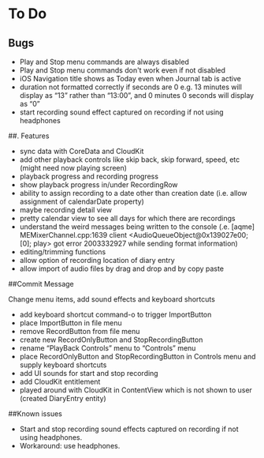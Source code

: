 #  To Do

##  Bugs

* Play and Stop menu commands are always disabled
* Play and Stop menu commands don't work even if not disabled
* iOS Navigation title shows as Today even when Journal tab is active
* duration not formatted correctly if seconds are 0 e.g. 13 minutes will display as “13” rather than “13:00”, and 0 minutes 0 seconds will display as “0”
* start recording sound effect captured on recording if not using headphones

##. Features

* sync data with CoreData and CloudKit
* add other playback controls like skip back, skip forward, speed, etc (might need now playing screen)
* playback progress and recording progress
* show playback progress in/under RecordingRow
* ability to assign recording to a date other than creation date (i.e. allow assignment of calendarDate property)
* maybe recording detail view
* pretty calendar view to see all days for which there are recordings
* understand the weird messages being written to the console (.e. [aqme]        MEMixerChannel.cpp:1639  client <AudioQueueObject@0x139027e00; [0]; play> got error 2003332927 while sending format information)
* editing/trimming functions
* allow option of recording location of diary entry
* allow import of audio files by drag and drop and by copy paste

##Commit Message

Change menu items, add sound effects and keyboard shortcuts

* add keyboard shortcut command-o to trigger ImportButton
* place ImportButton in file menu
* remove RecordButton from file menu
* create new RecordOnlyButton and StopRecordingButton
* rename “PlayBack Controls” menu to “Controls” menu
* place RecordOnlyButton and StopRecordingButton in Controls menu and supply keyboard shortcuts
* add UI sounds for start and stop recording
* add CloudKit entitlement
* played around with CloudKit in ContentView which is not shown to user (created DiaryEntry entity)

##Known issues

* Start and stop recording sound effects captured on recording if not using headphones.
* Workaround: use headphones.